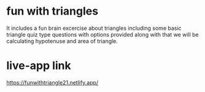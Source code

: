 # fun with triangles
 It includes a fun brain excercise about triangles including some basic triangle quiz type questions with options provided along with that we will be calculating hypotenuse and area of triangle.

# live-app link
https://funwithtriangle21.netlify.app/
